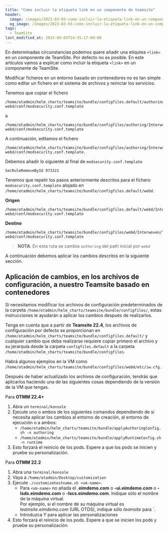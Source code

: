 ```yaml
---
title: "Como incluir la etiqueta link en un componente de teamsite"
header:
  image: /images/2023-03-03-como-incluir-la-etiqueta-link-en-un-componente-de-teamsite/como-incluir-la-etiqueta-link-en-un-componente-de-teamsite.png
  og_image: /images/2023-03-03-como-incluir-la-etiqueta-link-en-un-componente-de-teamsite/como-incluir-la-etiqueta-link-en-un-componente-de-teamsite.png
tags:
  - TeamSite
last_modified_at: 2023-03-03T14:35:17-04:00
---
```


En determinadas circunstancias podemos quere añadir una etiqutea `<link>` en un componente de TeamSite. Por defecto no es posible. 
En este artículos vamos a explicar como incluir la etiqueta `<link>` en un componente de TeamSite.

Modificar ficheros en un entorno basado en contenedores no es tan simple como editar un fichero en el sistema de archivos y reiniciar los servicios.  

Tenemos que copiar el fichero

```console
/home/otadmin/helm_charts/teamsite/bundle/configfiles.default/authoring/Interwoven/TeamSite/iw-webd/conf/modsecurity.conf.template 
```

a 

```console
/home/otadmin/helm_charts/teamsite/bundle/configfiles/authoring/Interwoven/TeamSite/iw-webd/conf/modsecurity.conf.template 
```

A continuación, editamos el fichero 

```console
/home/otadmin/helm_charts/teamsite/bundle/configfiles/authoring/Interwoven/TeamSite/iw-webd/conf/modsecurity.conf.template.   
```

Debemos añadir lo siguiente al final de `modsecurity.conf.template` 

```console
SecRuleRemoveById 973321
```

Tenemos que repetir los pasos anteriormente descritos para el fichero `modsecurity.conf.template` alojado en `/home/otadmin/helm_charts/teamsite/bundle/configfiles.default/webd`. 

**Origen**

```console
/home/otadmin/helm_charts/teamsite/bundle/configfiles.default/webd/Interwoven/TeamSite/iw-webd/conf/modsecurity.conf.template 
```

**Destino**

```console
/home/otadmin/helm_charts/teamsite/bundle/configfiles/webd/Interwoven/TeamSite/iw-webd/conf/modsecurity.conf.template 
```

> **NOTA**: En esta ruta se cambia `authoring` del path inicial por `webd`

A continuación debemos aplicar los cambios descritos en la siguiente sección.


## Aplicación de cambios, en los archivos de configuración, a nuestro Teamsite basado en contenedores

Si necesitamos modificar los archivos de configuración predeterminados de la carpeta `/home/otadmin/helm_charts/teamsite/bundle/configfiles/`, estas instrucciones le ayudarán a aplicar los cambios después de realizarlos. 

Tenga en cuenta que a partir de **Teamsite 22.4**, los archivos de configuración por defecto 
se proporcionan en `/home/otadmin/helm_charts/teamsite/bundle/configfiles.default/` y cualquier cambio que deba realizarse requiere copiar primero el archivo y su jerarquía desde la carpeta `configfiles.default` 
a la carpeta `/home/otadmin/helm_charts/teamsite/bundle/configfiles`.  

Habrá algunos ejemplos en la VM como `/home/otadmin/helm_charts/teamsite/bundle/configfiles/webd/etc/iw.cfg`.

Después de haber actualizado los archivos de configuración, tendrás que aplicarlos haciendo una de las siguientes cosas dependiendo de la versión de la VM que tengas. 

Para **OTMM 22.4+**
   1. Abra un `terminal/konsole`
   2. Ejecute uno o ambos de los siguientes comandos dependiendo de si necesita aplicar los cambios al entorno de creación, al entorno de ejecución o a ambos:
      -	`/home/otadmin/helm_charts/teamsite/bundle/applyAuthoringConfig.sh -n authoring`
      -	`/home/otadmin/helm_charts/teamsite/bundle/applyRuntimeConfig.sh -n runtime`
   3. Esto forzará el reinicio de los pods. Espere a que los pods se inicien y pruebe su personalización.

Para **OTMM 22.2**
   1. Abra una `terminal/konsole`
   2. Vaya a `/home/otadmin/Desktop/customization`
   3. Ejecute `./customizehostname.sh <vm-name>`.
      -	Para `<vm-name>` no añada el **.eimdemo.com** o **-ui.eimdemo.com** o **-lsds.eimdemo.com** o 
         **-lscs.eimdemo.com**.  Indique sólo el nombre de la máquina virtual.  
         Por ejemplo, si el nombre de su máquina virtual es *teamsite.eimdemo.com* (URL OTDS), 
         indique sólo *teamsite* para `<vm-name>.
      -	Introduzca Y para aplicar las personalizaciones
   4. Esto forzará el reinicio de los pods. Espere a que se inicien los pods y pruebe su personalización.